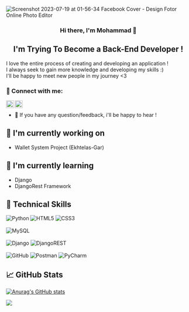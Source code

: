 
![Screenshot 2023-07-19 at 01-56-34 Facebook Cover - Design Fotor Online Photo Editor](https://github.com/DiarTor/DiarTor/assets/77786016/d49424c6-4633-46fe-adfd-8193d5a22c7d)
<h3 align="center">
Hi there, I'm Mohammad 👋
</h3>
<h2 align="center">
I'm Trying To Become a Back-End Developer !
</h2> 
<p>I love the entire process of creating and developing an application !
<br>
I always seek to gain more knowledge and developing my skills :)
<br>
I'll be happy to meet new people in my journey <3 </p>
  
### 🤝 Connect with me:
<a href="https://instagram.com/diartor"><img align="left" src="https://github.com/dheereshagrwal/colored-icons/blob/master/svg/instagram.svg?short_path=8f6c1fb" alt="DiarTor | Instagram" width="21px"/></a>
<a href="https://www.linkedin.com/in/seyed-muhammad-mousavi-527435237/"><img align="left" src="https://raw.githubusercontent.com/yushi1007/yushi1007/main/images/linkedin.svg" alt="DiarTor | LinkedIn" width="21px"/></a>
</br>
- 💬 If you have any question/feedback, i'll be happy to hear !
## 🔭 I'm currently working on

- Wallet System Project (Ekhtelas-Gar)
## 🌱 I'm currently learning
- Django
- DjangoRest Framework
## 💼 Technical Skills
![Python](https://img.shields.io/badge/python-3670A0?style=for-the-badge&logo=python&logoColor=ffdd54)
![HTML5](https://img.shields.io/badge/html5-%23E34F26.svg?style=for-the-badge&logo=html5&logoColor=white)
![CSS3](https://img.shields.io/badge/css3-%231572B6.svg?style=for-the-badge&logo=css3&logoColor=white)
<br>
<br>
![MySQL](https://img.shields.io/badge/mysql-%2300f.svg?style=for-the-badge&logo=mysql&logoColor=white)
<br>
<br>
![Django](https://img.shields.io/badge/django-%23092E20.svg?style=for-the-badge&logo=django&logoColor=white)
![DjangoREST](https://img.shields.io/badge/DJANGO-REST-ff1709?style=for-the-badge&logo=django&logoColor=white&color=ff1709&labelColor=gray)
<br>
<br>
![GitHub](https://img.shields.io/badge/github-%23121011.svg?style=for-the-badge&logo=github&logoColor=white)
![Postman](https://img.shields.io/badge/Postman-FF6C37?style=for-the-badge&logo=postman&logoColor=white)
![PyCharm](https://img.shields.io/badge/pycharm-143?style=for-the-badge&logo=pycharm&logoColor=black&color=black&labelColor=green)

## 📈 GitHub Stats
[![Anurag's GitHub stats](https://github-readme-stats.vercel.app/api?username=diartor)](https://github.com/anuraghazra/github-readme-stats)

<a href="https://visitcount.itsvg.in">
  <img src="https://visitcount.itsvg.in/api?id=DiarTor&label=Profile%20Views&color=0&icon=5&pretty=true" />
</a>
